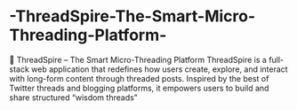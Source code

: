 # -ThreadSpire-The-Smart-Micro-Threading-Platform-
🧵 ThreadSpire – The Smart Micro-Threading Platform ThreadSpire is a full-stack web application that redefines how users create, explore, and interact with long-form content through threaded posts. Inspired by the best of Twitter threads and blogging platforms, it empowers users to build and share structured “wisdom threads” 
